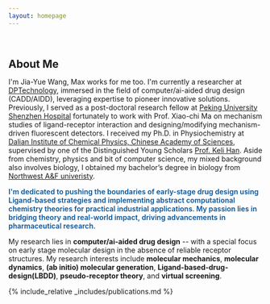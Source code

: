 ```yaml
---
layout: homepage
---
```


<h1 id="about-me"></h1>

<h2 style="margin: 60px 0px 10px;">About Me</h2>

I'm Jia-Yue Wang, Max works for me too. 
I'm currently a researcher at [DPTechnology](https://www.dp.tech/en), immersed in the field of computer/ai-aided drug design (CADD/AIDD), leveraging expertise to pioneer innovative solutions. Previously, I served as a post-doctoral research fellow at [Peking University Shenzhen Hospital](www.pkuszh.com) fortunately to work with Prof. Xiao-chi Ma on mechanism studies of ligand-receptor interaction and designing/modifying mechanism-driven fluorescent detectors. I received my Ph.D. in Physiochemistry at [Dalian Institute of Chemical Physics, Chinese Academy of Sciences](https://www.dicp.ac.cn/), supervised by one of the Distinguished Young Scholars [Prof. Keli Han](https://kelihan.github.io/). Aside from chemistry, physics and bit of computer science, my mixed background also involves biology, I obtained my bachelor’s degree in biology from [Northwest A&F univeristy](https://en.nwsuaf.edu.cn/).  

<strong style="color:#0b5394; font-weight:600"><strong style="color:#0b5394; font-weight:600">I'm dedicated to pushing the boundaries of early-stage drug design using Ligand-based strategies and implementing abstract computational chemistry theories for practical industrial applications. My passion lies in bridging theory and real-world impact, driving advancements in pharmaceutical research.</strong></strong>

My research lies in **computer/ai-aided drug design** -- with a special focus on early stage molecular design in the absence of reliable receptor structures. My research interests include **molecular mechanics**, **molecular dynamics**, **(ab initio) molecular generation**, **Ligand-based-drug-design(LBDD)**, **pseudo-receptor theory**, and **virtual screening**.


{% include_relative _includes/publications.md %}

